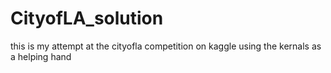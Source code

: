 # CityofLA_solution
this is my attempt at the cityofla competition on kaggle using the kernals as a helping hand
